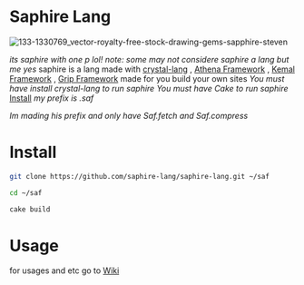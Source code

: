 # Saphire Lang
![133-1330769_vector-royalty-free-stock-drawing-gems-sapphire-steven](https://user-images.githubusercontent.com/103150701/162079903-7b240197-00a6-4fb2-acc2-dadde9a4bbab.jpg)


*its saphire with one p lol!*
*note: some may not considere saphire a lang but me yes*
saphire is a lang made with [crystal-lang](https://crystal-lang.org) , [Athena Framework](https://athenaframework.org/) , [Kemal Framework](https://github.com/kemalcr/kemal) , [Grip Framework](https://github.com/grip-framework/grip) made for you build your own sites
*You must have install crystal-lang to run saphire*
*You must have Cake to run saphire* [Install](https://github.com/axvm/cake)
*my prefix is .saf*

*Im mading his prefix and only have Saf.fetch and Saf.compress*

# Install
```sh
git clone https://github.com/saphire-lang/saphire-lang.git ~/saf
```
```sh
cd ~/saf
```
```sh
cake build
```


# Usage
for usages and etc go to [Wiki](https://saphire-lang.emperror.repl.co/)
